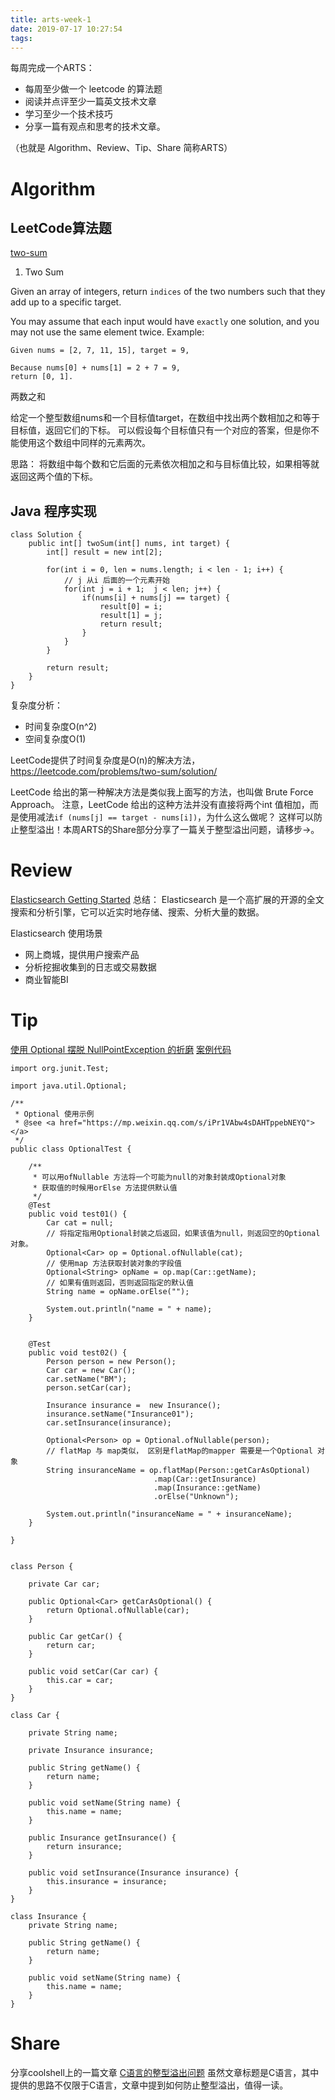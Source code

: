 ```yaml
---
title: arts-week-1
date: 2019-07-17 10:27:54
tags:
---
```

每周完成一个ARTS： 
- 每周至少做一个 leetcode 的算法题
- 阅读并点评至少一篇英文技术文章
- 学习至少一个技术技巧
- 分享一篇有观点和思考的技术文章。

（也就是 Algorithm、Review、Tip、Share 简称ARTS）

# Algorithm

## LeetCode算法题
[two-sum](https://leetcode.com/problems/two-sum/)
1. Two Sum

Given an array of integers, return `indices` of the two numbers such that they add up to a specific target.

You may assume that each input would have `exactly` one solution, and you may not use the same element twice.
Example:
```text
Given nums = [2, 7, 11, 15], target = 9,

Because nums[0] + nums[1] = 2 + 7 = 9,
return [0, 1].
```
两数之和

给定一个整型数组nums和一个目标值target，在数组中找出两个数相加之和等于目标值，返回它们的下标。
可以假设每个目标值只有一个对应的答案，但是你不能使用这个数组中同样的元素两次。


思路：
将数组中每个数和它后面的元素依次相加之和与目标值比较，如果相等就返回这两个值的下标。

## Java 程序实现
```text
class Solution {
    public int[] twoSum(int[] nums, int target) {
        int[] result = new int[2];

        for(int i = 0, len = nums.length; i < len - 1; i++) {
            // j 从i 后面的一个元素开始
            for(int j = i + 1;  j < len; j++) {
                if(nums[i] + nums[j] == target) {
                    result[0] = i;
                    result[1] = j;
                    return result;
                }
            }
        }

        return result;
    }
}
```
复杂度分析：
- 时间复杂度O(n^2)
- 空间复杂度O(1)

LeetCode提供了时间复杂度是O(n)的解决方法，https://leetcode.com/problems/two-sum/solution/

LeetCode 给出的第一种解决方法是类似我上面写的方法，也叫做 Brute Force Approach。
注意，LeetCode 给出的这种方法并没有直接将两个int 值相加，而是使用减法`if (nums[j] == target - nums[i])`，为什么这么做呢？
这样可以防止整型溢出！本周ARTS的Share部分分享了一篇关于整型溢出问题，请移步->。


# Review
[Elasticsearch Getting Started](https://www.elastic.co/guide/en/elasticsearch/reference/6.5/getting-started.html)
总结：
Elasticsearch 是一个高扩展的开源的全文搜索和分析引擎，它可以近实时地存储、搜索、分析大量的数据。

Elasticsearch 使用场景
- 网上商城，提供用户搜索产品
- 分析挖掘收集到的日志或交易数据
- 商业智能BI

# Tip
[使用 Optional 摆脱 NullPointException 的折磨](https://mp.weixin.qq.com/s/iPr1VAbw4sDAHTppebNEYQ)
[案例代码](https://github.com/geekymv/java-design-patterns/blob/master/src/test/java/com/geekymv/optional/OptionalTest.java)
```text
import org.junit.Test;

import java.util.Optional;

/**
 * Optional 使用示例
 * @see <a href="https://mp.weixin.qq.com/s/iPr1VAbw4sDAHTppebNEYQ"></a>
 */
public class OptionalTest {

    /**
     * 可以用ofNullable 方法将一个可能为null的对象封装成Optional对象
     * 获取值的时候用orElse 方法提供默认值
     */
    @Test
    public void test01() {
        Car cat = null;
        // 将指定指用Optional封装之后返回，如果该值为null，则返回空的Optional对象。
        Optional<Car> op = Optional.ofNullable(cat);
        // 使用map 方法获取封装对象的字段值
        Optional<String> opName = op.map(Car::getName);
        // 如果有值则返回，否则返回指定的默认值
        String name = opName.orElse("");

        System.out.println("name = " + name);
    }


    @Test
    public void test02() {
        Person person = new Person();
        Car car = new Car();
        car.setName("BM");
        person.setCar(car);

        Insurance insurance =  new Insurance();
        insurance.setName("Insurance01");
        car.setInsurance(insurance);

        Optional<Person> op = Optional.ofNullable(person);
        // flatMap 与 map类似， 区别是flatMap的mapper 需要是一个Optional 对象
        String insuranceName = op.flatMap(Person::getCarAsOptional)
                                .map(Car::getInsurance)
                                .map(Insurance::getName)
                                .orElse("Unknown");

        System.out.println("insuranceName = " + insuranceName);
    }

}


class Person {

    private Car car;

    public Optional<Car> getCarAsOptional() {
        return Optional.ofNullable(car);
    }

    public Car getCar() {
        return car;
    }

    public void setCar(Car car) {
        this.car = car;
    }
}

class Car {

    private String name;

    private Insurance insurance;

    public String getName() {
        return name;
    }

    public void setName(String name) {
        this.name = name;
    }

    public Insurance getInsurance() {
        return insurance;
    }

    public void setInsurance(Insurance insurance) {
        this.insurance = insurance;
    }
}

class Insurance {
    private String name;

    public String getName() {
        return name;
    }

    public void setName(String name) {
        this.name = name;
    }
}
```
# Share
分享coolshell上的一篇文章
[C语言的整型溢出问题](https://coolshell.cn/articles/11466.html)
虽然文章标题是C语言，其中提供的思路不仅限于C语言，文章中提到如何防止整型溢出，值得一读。
